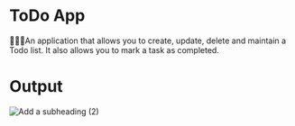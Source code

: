 # ToDo App

📝📝📝An application that allows you to create, update, delete and maintain a Todo list. It also allows you to mark a task as completed.

# Output



![Add a subheading (2)](https://github.com/Nt1076/Todo-App/assets/96333085/14221bad-fdf6-486c-97b7-336b4bb59b5e)
